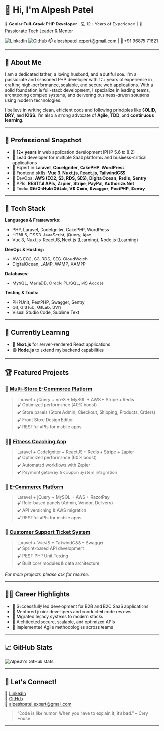 # 👋 Hi, I'm Alpesh Patel

🎯 **Senior Full-Stack PHP Developer** | 💻 12+ Years of Experience | 🚀 Passionate Tech Leader & Mentor

[![LinkedIn](https://img.shields.io/badge/LinkedIn-Alpesh%20Patel-blue?logo=linkedin)](https://www.linkedin.com/in/alpesh-patel-fullstackphpdeveloper/)
[![GitHub](https://img.shields.io/badge/GitHub-AlpeshExpert-black?logo=github)](https://github.com/AlpeshExpert)
📫 alpeshpatel.expert@gmail.com | 📱 +91 96875 71621

---

## 🧠 About Me

I am a dedicated father, a loving husband, and a dutiful son. I'm a passionate and seasoned PHP developer with 12+ years of experience in crafting high-performance, scalable, and secure web applications. With a solid foundation in full-stack development, I specialize in leading teams, architecting complex systems, and delivering business-driven solutions using modern technologies.

I believe in writing clean, efficient code and following principles like **SOLID**, **DRY**, and **KISS**. I'm also a strong advocate of **Agile**, **TDD**, and **continuous learning**.

---

## 💼 Professional Snapshot

- 🔹 **12+ years** in web application development (PHP 5.6 to 8.2)
- 🔹 Lead developer for multiple SaaS platforms and business-critical applications
- 🔹 Expert in **Laravel**, **CodeIgniter**, **CakePHP**, **WordPress**
- 🔹 Frontend skills: **Vue 3**, **Nuxt.js**, **React.js**, **TailwindCSS**
- 🔹 DevOps: **AWS (EC2, S3, RDS, SES)**, **DigitalOcean**, **Redis**, **Sentry**
- 🔹 APIs: **RESTful APIs**, **Zapier**, **Stripe**, **PayPal**, **Authorize.Net**
- 🔹 Tools: **Git/GitHub/GitLab**, **VS Code**, **Swagger**, **PestPHP**, **Sentry**

---

## 🔨 Tech Stack

**Languages & Frameworks:**
- PHP, Laravel, CodeIgniter, CakePHP, WordPress
- HTML5, CSS3, JavaScript, jQuery, Ajax
- Vue 3, Nuxt.js, ReactJS, Next.js (Learning), Node.js (Learning)

**DevOps & Hosting:**
- AWS EC2, S3, RDS, SES, CloudWatch
- DigitalOcean, LAMP, WAMP, XAMPP

**Databases:**
- MySQL, MariaDB, Oracle PL/SQL, MS Access

**Testing & Tools:**
- PHPUnit, PestPHP, Swagger, Sentry
- Git, GitHub, GitLab, SVN
- Visual Studio Code, Sublime Text

---

## 🌱 Currently Learning

- 📘 **Next.js** for server-rendered React applications
- 🟢 **Node.js** to extend my backend capabilities

---

## 🏆 Featured Projects

### 🛒 [Multi-Store E-Commerce Platform]()
> Laravel + jQuery + vue3 + MySQL + AWS + Stripe + Redis  
✔️ Optimized performance (40% boost)  
✔️ Store panels (Store Admin, Checkout, Shipping, Products, Orders)  
✔️ Front Store Design Editor  
✔️ RESTful APIs for mobile apps  

### 🏋️‍♂️ [Fitness Coaching App]()
> Laravel + CodeIgniter + ReactJS + Redis + Stripe + Zapier  
✔️ Optimized performance (60% boost)  
✔️ Automated workflows with Zapier  
✔️ Payment gateway & coupon system integration

### 🛒 [E-Commerce Platform]()
> Laravel + jQuery + MySQL + AWS + RazorPay  
✔️ Role-based panels (Admin, Vendor, Delivery)  
✔️ API versioning & AWS migration  
✔️ RESTful APIs for mobile apps  

### 🎫 [Customer Support Ticket System]()
> Laravel + VueJS + TailwindCSS + Swagger  
✔️ Sprint-based API development  
✔️ PEST PHP Unit Testing  
✔️ Built core modules & data architecture

_For more projects, please ask for resume._

---

## 👨‍💻 Career Highlights

- 🔹 Successfully led development for B2B and B2C SaaS applications
- 🔹 Mentored junior developers and conducted code reviews
- 🔹 Migrated legacy systems to modern stacks
- 🔹 Architected secure, scalable, and optimized APIs
- 🔹 Implemented Agile methodologies across teams

---

## 📈 GitHub Stats

![Alpesh's GitHub stats](https://github-readme-stats.vercel.app/api?username=AlpeshExpert&show_icons=true&theme=github_dark)

---

## 🤝 Let's Connect!

🔗 [LinkedIn](https://www.linkedin.com/in/alpesh-patel-fullstackphpdeveloper/)  
🔗 [GitHub](https://github.com/AlpeshExpert)  
📧 alpeshpatel.expert@gmail.com

> “Code is like humor. When you have to explain it, it’s bad.” – Cory House

---

